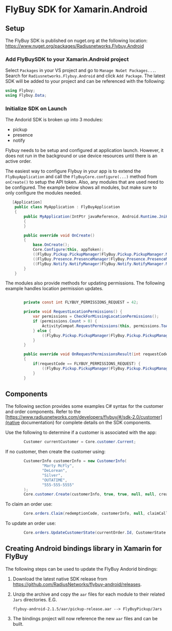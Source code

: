 # FlyBuy SDK for Xamarin.Android

## Setup

The FlyBuy SDK is published on nuget.org at the following location: https://www.nuget.org/packages/Radiusnetworks.Flybuy.Android

### Add FlyBuySDK to your Xamarin.Android project

Select `Packages` in your VS project and go to `Manage NuGet Packages...`. Search for `Radiusnetworks.Flybuy.Android` and click `Add Package`. The latest SDK will be added to your project and can be referenced with the following:

```csharp
using Flybuy;
using Flybuy.Data;
```

### Initialize SDK on Launch

The Andorid SDK is broken up into 3 modules:

 * pickup
 * presence
 * notify

Flybuy needs to be setup and configured at application launch. However, it does not run in the background or use device resources until there is an active order.

The easiest way to configure Flybuy in your app is to extend the `FlyBuyApplication` and call the `FlyBuyCore.configure(...)` method from `onCreate()` to setup the API token. Also, any modules that are used need to be configured. The example below shows all modules, but make sure to only configure the modules needed.

```csharp
   [Application]
    public class MyApplication : FlyBuyApplication
    {
        public MyApplication(IntPtr javaReference, Android.Runtime.JniHandleOwnership transfer) : base(javaReference, transfer)
        {
        }

        public override void OnCreate()
        {
            base.OnCreate();
            Core.Configure(this, appToken);
            ((FlyBuy.Pickup.PickupManager)FlyBuy.Pickup.PickupManager.Manager.GetInstance(null)).Configure(this);
            ((FlyBuy.Presence.PresenceManager)FlyBuy.Presence.PresenceManager.Manager.GetInstance(null)).Configure(this);
            ((FlyBuy.Notify.NotifyManager)FlyBuy.Notify.NotifyManager.Manager.GetInstance(null)).Configure(this);
        }
    }
```

The modules also provide methods for updating permissions. The following example handles location permission updates.

```csharp

        private const int FLYBUY_PERMISSIONS_REQUEST = 42;

        private void RequestLocationPermissions() {
            var permissions = CheckForMissingLocationPermissions();
            if (permissions.Count > 0) {
                ActivityCompat.RequestPermissions(this, permissions.ToArray(), FLYBUY_PERMISSIONS_REQUEST);
            } else {
                ((FlyBuy.Pickup.PickupManager)FlyBuy.Pickup.PickupManager.Manager.GetInstance(null)).OnLocationPermissionChanged();
            }
        }

        public override void OnRequestPermissionsResult(int requestCode, string[] permissions, [GeneratedEnum] Permission[] grantResults)
        {
            if(requestCode == FLYBUY_PERMISSIONS_REQUEST) {
                ((FlyBuy.Pickup.PickupManager)FlyBuy.Pickup.PickupManager.Manager.GetInstance(null)).OnLocationPermissionChanged();
            }
        }
```

## Components

The following section provides some examples C# syntax for the customer and order components. Refer to the [https://www.radiusnetworks.com/developers/flybuy/#/sdk-2.0/customer](native documentation) for complete details on the SDK components.

Use the following to determine if a customer is associated with the app:
```csharp
        Customer currentCustomer = Core.customer.Current;
```

If no customer, then create the customer using:
```csharp
        CustomerInfo customerInfo = new CustomerInfo(
                "Marty McFly",
                "DeLorean",
                "Silver",
                "OUTATIME",
                "555-555-5555"
        );
        Core.customer.Create(customerInfo, true, true, null, null, createCustomerCallback);
```

To claim an order use:
```csharp
        Core.orders.Claim(redemptionCode, customerInfo, null, claimCallback);
```

To update an order use:
```csharp
        Core.orders.UpdateCustomerState(currentOrder.Id, CustomerState.Completed, completeOrderCallback);
```

## Creating Android bindings library in Xamarin for FlyBuy

The following steps can be used to update the FlyBuy Andorid bindings:

1. Download the latest native SDK release from https://github.com/RadiusNetworks/flybuy-android/releases.

1. Unzip the archive and copy the `aar` files for each module to their related `Jars` directories. E.G.
    ```
    flybuy-android-2.1.5/aar/pickup-release.aar --> FlyBuyPickup/Jars
    ```

1. The bindings project will now reference the new `aar` files and can be built.
